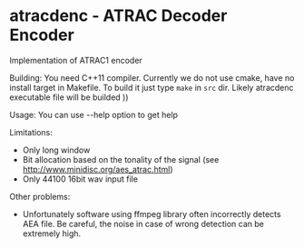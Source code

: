 # atracdenc - ATRAC Decoder Encoder
Implementation of ATRAC1 encoder

Building:
You need C++11 compiler.
Currently we do not use cmake, have no install target in Makefile. To build it just  type `make` in `src` dir.
Likely atracdenc executable file will be builded ))

Usage:
You can use --help option to get help

Limitations:
 - Only long window
 - Bit allocation based on the tonality of the signal (see http://www.minidisc.org/aes_atrac.html)
 - Only 44100 16bit wav input file
 
Other problems:
 - Unfortunately software using ffmpeg library often incorrectly detects AEA file.
 Be careful, the noise in case of wrong detection can be extremely high.
